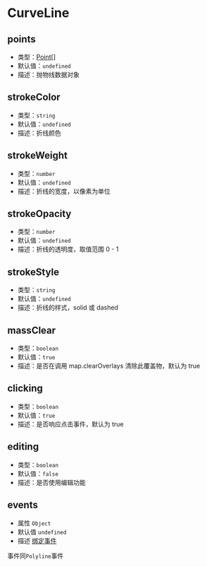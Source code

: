 # CurveLine

## points

- 类型：[Point](/api/#point)[]
- 默认值：`undefined`
- 描述：抛物线数据对象

## strokeColor

- 类型：`string`
- 默认值：`undefined`
- 描述：折线颜色

## strokeWeight

- 类型：`number`
- 默认值：`undefined`
- 描述：折线的宽度，以像素为单位

## strokeOpacity

- 类型：`number`
- 默认值：`undefined`
- 描述：折线的透明度，取值范围 0 - 1

## strokeStyle

- 类型：`string`
- 默认值：`undefined`
- 描述：折线的样式，solid 或 dashed

## massClear

- 类型：`boolean`
- 默认值：`true`
- 描述：是否在调用 map.clearOverlays 清除此覆盖物，默认为 true

## clicking

- 类型：`boolean`
- 默认值：`true`
- 描述：是否响应点击事件，默认为 true

## editing

- 类型：`boolean`
- 默认值：`false`
- 描述：是否使用编辑功能

## events

- 属性 `Object`
- 默认值 `undefined`
- 描述 [绑定事件](http://lbsyun.baidu.com/cms/jsapi/reference/jsapi_reference_3_0.html#a3b11)

事件同`Polyline`事件
